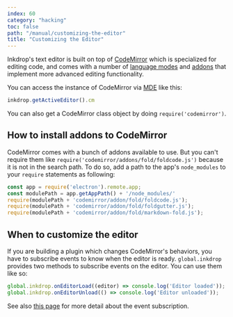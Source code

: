 ```yaml
---
index: 60
category: "hacking"
toc: false
path: "/manual/customizing-the-editor"
title: "Customizing the Editor"
---
```


Inkdrop's text editor is built on top of [CodeMirror](https://codemirror.net/) which is specialized for editing code, and comes with a number of [language modes](https://codemirror.net/mode/index.html) and [addons](https://codemirror.net/doc/manual.html#addons) that implement more advanced editing functionality.

You can access the instance of CodeMirror via [MDE](/reference/mde) like this:

```js
inkdrop.getActiveEditor().cm
```

You can also get a CodeMirror class object by doing `require('codemirror')`.

## How to install addons to CodeMirror

CodeMirror comes with a bunch of addons available to use.
But you can't require them like `require('codemirror/addons/fold/foldcode.js')` because it is not in the search path.
To do so, add a path to the app's `node_modules` to your `require` statements as following:

```js
const app = require('electron').remote.app;
const modulePath = app.getAppPath() + '/node_modules/'
require(modulePath + 'codemirror/addon/fold/foldcode.js');
require(modulePath + 'codemirror/addon/fold/foldgutter.js');
require(modulePath + 'codemirror/addon/fold/markdown-fold.js');
```

## When to customize the editor

If you are building a plugin which changes CodeMirror's behaviors, you have to subscribe events to know when the editor is ready.
`global.inkdrop` provides two methods to subscribe events on the editor. You can use them like so:

```js
global.inkdrop.onEditorLoad((editor) => console.log('Editor loaded'));
global.inkdrop.onEditorUnload(() => console.log('Editor unloaded'));
```

See also [this page](/reference/environment#event-subscription) for more detail about the event subscription.
